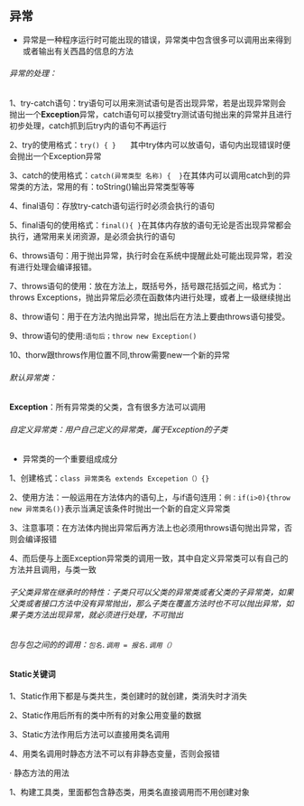 ## 异常
* 异常是一种程序运行时可能出现的错误，异常类中包含很多可以调用出来得到或者输出有关西昌的信息的方法


###### 异常的处理：
1、try-catch语句：try语句可以用来测试语句是否出现异常，若是出现异常则会抛出一个**Exception**异常，catch语句可以接受try测试语句抛出来的异常并且进行初步处理，catch抓到后try内的语句不再运行

2、try的使用格式：`try() { }   ` 其中try体内可以放语句，语句内出现错误时便会抛出一个Exception异常

3、catch的使用格式：`catch(异常类型 名称) {  }`在其体内可以调用catch到的异常类的方法，常用的有：toString()输出异常类型等等

4、final语句：存放try-catch语句运行时必须会执行的语句

5、final语句的使用格式：`final(){ }`在其体内存放的语句无论是否出现异常都会执行，通常用来关闭资源，是必须会执行的语句

6、throws语句：用于抛出异常，执行时会在系统中提醒此处可能出现异常，若没有进行处理会编译报错。

7、throws语句的使用：放在方法上，既括号外，括号跟花括弧之间，格式为：throws Exceptions，抛出异常后必须在函数体内进行处理，或者上一级继续抛出

8、throw语句：用于在方法内抛出异常，抛出后在方法上要由throws语句接受。

9、throw语句的使用:`语句后；throw new Exception()`

10、thorw跟throws作用位置不同,throw需要new一个新的异常


###### 默认异常类： 
**Exception**：所有异常类的父类，含有很多方法可以调用
###### 自定义异常类：用户自己定义的异常类，属于Exception的子类
* 异常类的一个重要组成成分   

1、创建格式：`class 异常类名 extends Excepetion（）{}`

2、使用方法：一般运用在方法体内的语句上，与if语句连用：`例：if(i>0){throw new 异常类名()}`表示当满足该条件时抛出一个新的自定义异常类

3、注意事项：在方法体内抛出异常后再方法上也必须用throws语句抛出异常，否则会编译报错

4、而后便与上面Exception异常类的调用一致，其中自定义异常类可以有自己的方法并且调用，与类一致

###### 子父类异常在继承时的特性：子类只可以父类的异常类或者父类的子异常类，如果父类或者接口方法中没有异常抛出，那么子类在覆盖方法时也不可以抛出异常，如果子类方法出现异常，就必须进行处理，不可抛出

###### 包与包之间的的调用：`包名.调用 = 报名.调用（）`

#### Static关键词

1、Static作用下都是与类共生，类创建时的就创建，类消失时才消失

2、Static作用后所有的类中所有的对象公用变量的数据

3、Static方法作用后方法可以直接用类名调用

4、用类名调用时静态方法不可以有非静态变量，否则会报错

· 静态方法的用法

1、构建工具类，里面都包含静态类，用类名直接调用而不用创建对象


